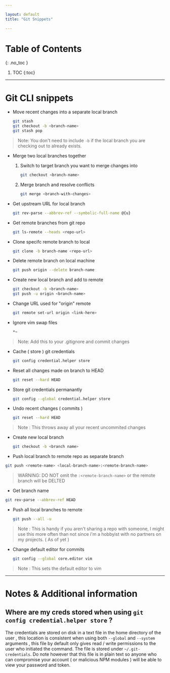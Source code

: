 ```yaml
---

layout: default
title: "Git Snippets"

---
```


# Table of Contents 
{: .no_toc }

1. TOC 
{:toc}

--- 

# Git CLI snippets  

- Move recent changes into a separate local branch 
    ```bash
    git stash 
    git checkout -b <branch-name>
    git stash pop 
    ```

> Note: You don't need to include `-b` if the local branch you are checking out to already exists. 

- Merge two local branches together 
    1. Switch to target branch you want to merge changes into 
        ```bash
        git checkout <branch-name>
        ```
    2. Merge branch and resolve conflicts 
        ```bash
        git merge <branch-with-changes>
        ```

- Get upstream URL for local branch 
    ```bash
    git rev-parse --abbrev-ref --symbolic-full-name @{u}
    ```
- Get remote branches from git repo 
    ```bash
    git ls-remote --heads <repo-url>
    ```
- Clone specifc remote branch to local 
    ```bash
    git clone -b branch-name <repo-url>
    ```
- Delete remote branch on local machine 
    ```bash
    git push origin --delete branch-name 
    ```
- Create new local branch and add to remote 
    ```bash
    git checkout -b <branch-name> 
    git push -u origin <branch-name> 
    ```
- Change URL used for "origin" remote 
    ```bash
    git remote set-url origin <link-here> 
    ```
- Ignore vim swap files
    ```bash
    *~
    ```

> Note: Add this to your .gitignore and commit changes 

- Cache ( store ) git credentials 
    ```bash
    git config credential.helper store
    ```

- Reset all changes made on branch to HEAD
    ```bash
    git reset --hard HEAD
    ```


- Store git credentials permanantly
    ```bash
    git config --global credential.helper store
    ```


- Undo recent changes ( commits )
    ```bash
    git reset --hard HEAD
    ```

> Note : This throws away all your recent uncommited changes


- Create new local branch 
    ```bash
    git checkout -b <branch name> 
    ```
- Push local branch to remote repo as separate branch 
```bash
git push <remote-name> <local-branch-name>:<remote-branch-name>
```

> WARNING: DO NOT omit the `:<remote-branch-name>` or the remote branch will be DELTED


- Get branch name
```bash
git rev-parse --abbrev-ref HEAD
```

- Push all local branches to remote
    ```bash
    git push --all -u
    ```

> Note : This is handy if you aren't sharing a repo with someone, I might use this more often than not since i'm a hobbyist with no partners on my projects. ( As of yet ) 


- Change default editor for commits
    ```bash
    git config --global core.editor vim
    ```

> Note : This sets the default editor to vim 

---

# Notes & Additional information 

## Where are my creds stored when using `git config credential.helper store` ?

The credentials are stored on disk in a text file in the home directory of the user , this location is consistent when using both `--global` and `--system` arguments  , this file by default only gives read / write permissions to the user who initiated the command. The file is stored under `~/.git-credentials`. Do note however that this file is in plain text so anyone who can compromise your account ( or malicious NPM modules ) will be able to view your password and token. 




